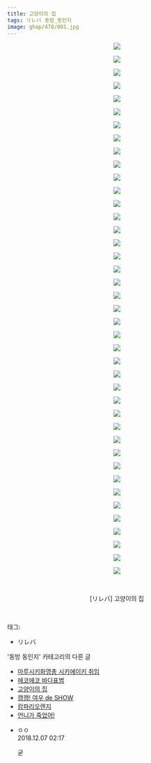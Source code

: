```yaml
---
title: 고양이의 집
tags: リレバ 동방_동인지
image: ghap/478/001.jpg
---
```

<div class="article">
<p style="text-align: center; clear: none; float: none;"><img src="{{ site.nasurl }}/ghap/478/001.jpg"/></p>
<p style="text-align: center; clear: none; float: none;"><img src="{{ site.nasurl }}/ghap/478/002.jpg"/></p>
<p style="text-align: center; clear: none; float: none;"><img src="{{ site.nasurl }}/ghap/478/003.jpg"/></p>
<p style="text-align: center; clear: none; float: none;"><img src="{{ site.nasurl }}/ghap/478/004.jpg"/></p>
<p style="text-align: center; clear: none; float: none;"><img src="{{ site.nasurl }}/ghap/478/005.jpg"/></p>
<p style="text-align: center; clear: none; float: none;"><img src="{{ site.nasurl }}/ghap/478/006.jpg"/></p>
<p style="text-align: center; clear: none; float: none;"><img src="{{ site.nasurl }}/ghap/478/007.jpg"/></p>
<p style="text-align: center; clear: none; float: none;"><img src="{{ site.nasurl }}/ghap/478/008.jpg"/></p>
<p style="text-align: center; clear: none; float: none;"><img src="{{ site.nasurl }}/ghap/478/009.jpg"/></p>
<p style="text-align: center; clear: none; float: none;"><img src="{{ site.nasurl }}/ghap/478/010.jpg"/></p>
<p style="text-align: center; clear: none; float: none;"><img src="{{ site.nasurl }}/ghap/478/011.jpg"/></p>
<p style="text-align: center; clear: none; float: none;"><img src="{{ site.nasurl }}/ghap/478/012.jpg"/></p>
<p style="text-align: center; clear: none; float: none;"><img src="{{ site.nasurl }}/ghap/478/013.jpg"/></p>
<p style="text-align: center; clear: none; float: none;"><img src="{{ site.nasurl }}/ghap/478/014.jpg"/></p>
<p style="text-align: center; clear: none; float: none;"><img src="{{ site.nasurl }}/ghap/478/015.jpg"/></p>
<p style="text-align: center; clear: none; float: none;"><img src="{{ site.nasurl }}/ghap/478/016.jpg"/></p>
<p style="text-align: center; clear: none; float: none;"><img src="{{ site.nasurl }}/ghap/478/017.jpg"/></p>
<p style="text-align: center; clear: none; float: none;"><img src="{{ site.nasurl }}/ghap/478/018.jpg"/></p>
<p style="text-align: center; clear: none; float: none;"><img src="{{ site.nasurl }}/ghap/478/019.jpg"/></p>
<p style="text-align: center; clear: none; float: none;"><img src="{{ site.nasurl }}/ghap/478/020.jpg"/></p>
<p style="text-align: center; clear: none; float: none;"><img src="{{ site.nasurl }}/ghap/478/021.jpg"/></p>
<p style="text-align: center; clear: none; float: none;"><img src="{{ site.nasurl }}/ghap/478/022.jpg"/></p>
<p style="text-align: center; clear: none; float: none;"><img src="{{ site.nasurl }}/ghap/478/023.jpg"/></p>
<p style="text-align: center; clear: none; float: none;"><img src="{{ site.nasurl }}/ghap/478/024.jpg"/></p>
<p style="text-align: center; clear: none; float: none;"><img src="{{ site.nasurl }}/ghap/478/025.jpg"/></p>
<p style="text-align: center; clear: none; float: none;"><img src="{{ site.nasurl }}/ghap/478/026.jpg"/></p>
<p style="text-align: center; clear: none; float: none;"><img src="{{ site.nasurl }}/ghap/478/027.jpg"/></p>
<p style="text-align: center; clear: none; float: none;"><img src="{{ site.nasurl }}/ghap/478/028.jpg"/></p>
<p style="text-align: center; clear: none; float: none;"><img src="{{ site.nasurl }}/ghap/478/029.jpg"/></p>
<p style="text-align: center; clear: none; float: none;"><img src="{{ site.nasurl }}/ghap/478/030.jpg"/></p>
<p style="text-align: center; clear: none; float: none;"><img src="{{ site.nasurl }}/ghap/478/031.jpg"/></p>
<p style="text-align: center; clear: none; float: none;"><img src="{{ site.nasurl }}/ghap/478/032.jpg"/></p>
<p style="text-align: center; clear: none; float: none;"><img src="{{ site.nasurl }}/ghap/478/033.jpg"/></p>
<p style="text-align: center; clear: none; float: none;"><img src="{{ site.nasurl }}/ghap/478/034.jpg"/></p>
<p style="text-align: center; clear: none; float: none;"><img src="{{ site.nasurl }}/ghap/478/035.jpg"/></p>
<p style="text-align: center; clear: none; float: none;"><img src="{{ site.nasurl }}/ghap/478/036.jpg"/></p>
<p style="text-align: center; clear: none; float: none;"><img src="{{ site.nasurl }}/ghap/478/037.jpg"/></p>
<p style="text-align: center; clear: none; float: none;"><img src="{{ site.nasurl }}/ghap/478/038.jpg"/></p>
<p style="text-align: center; clear: none; float: none;"><img src="{{ site.nasurl }}/ghap/478/039.jpg"/></p>
<p style="text-align: center; clear: none; float: none;"><img src="{{ site.nasurl }}/ghap/478/040.jpg"/></p>
<p style="text-align: center; clear: none; float: none;"><img src="{{ site.nasurl }}/ghap/478/041.jpg"/></p>
<p style="text-align: center; clear: none; float: none;"><br/></p>
<p style="text-align: center; clear: none; float: none;">[リレバ] 고양이의 집</p>
<p><br/></p>
</div><div class="tagTrail">
<p>태그: </p>
<ul>
<li>リレバ</li>
</ul>
</div><div class="another">
<p>'동방 동인지' 카테고리의 다른 글</p>
<ul>
<li><a href="/2016-06-21-ghap_480">마루시키화영총 시키에이키 취임</a></li>
<li><a href="/2016-06-21-ghap_479">에코에코 바다표범</a></li>
<li><a href="/2016-06-21-ghap_478">고양이의 집</a></li>
<li><a href="/2016-06-21-ghap_477">캥캥! 여우 de SHOW</a></li>
<li><a href="/2016-06-21-ghap_476">캄파리오렌지</a></li>
<li><a href="/2016-06-21-ghap_475">언니가 죽었어!</a></li>
</ul>
</div><div class="cb_module cb_fluid">
<div class="cb_wrt cb_profile">
<div class="comment">
<ul>
<li class="cb_thumb_off" id="comment15383401">
<div class="cb_comment_area">
<div class="cb_info_area">
<div class="cb_section">
<span class="cb_nick_name">ㅇㅇ</span>
</div>
<div class="cb_section">
<span class="cb_date">2018.12.07 02:17 </span>
</div>
</div>
<div class="cb_dsc_comment">
<p class="cb_dsc">
											굳
										</p>
</div>
</div></li>
</ul>
</div>
</div><!-- commentList close -->
</div>